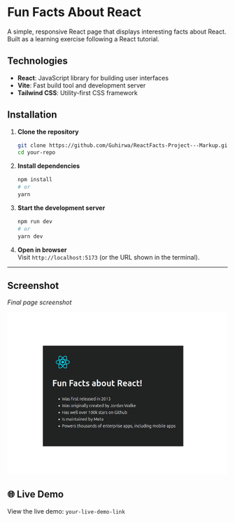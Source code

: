 # Fun Facts About React

A simple, responsive React page that displays interesting facts about React. Built as a learning exercise following a React tutorial.


## Technologies

- **React**: JavaScript library for building user interfaces  
- **Vite**: Fast build tool and development server  
- **Tailwind CSS**: Utility-first CSS framework


## Installation

1. **Clone the repository**  
   ```bash
   git clone https://github.com/Guhirwa/ReactFacts-Project---Markup.git
   cd your-repo
   ```

2. **Install dependencies**  
   ```bash
   npm install
   # or
   yarn
   ```

3. **Start the development server**  
   ```bash
   npm run dev
   # or
   yarn dev
   ```

4. **Open in browser**  
   Visit `http://localhost:5173` (or the URL shown in the terminal).

---

## Screenshot

_Final page screenshot_

![Result page screenshot](src/assets/reactFactsResult.png)


## 🌐 Live Demo

View the live demo: `your-live-demo-link`
